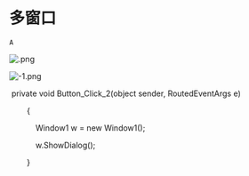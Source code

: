 # 多窗口

`A`

![.png](image/.png)

![-1.png](image/-1.png)

 private void Button\_Click\_2\(object sender, RoutedEventArgs e\)

        {

            Window1 w = new Window1\(\);

            w.ShowDialog\(\);

        }

